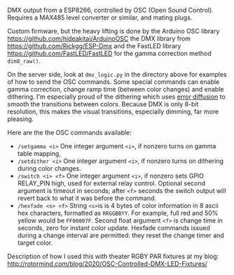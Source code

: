 DMX output from a ESP8266, controlled by OSC (Open Sound Control). Requires a MAX485 level converter or similar, and mating plugs. 

Custom firmware, but the heavy lifting is done by the Arduino OSC library https://github.com/hideakitai/ArduinoOSC
the DMX library from https://github.com/Rickgg/ESP-Dmx and the FastLED library https://github.com/FastLED/FastLED  for the gamma correction method `dim8_raw()`.

On the server side, look at `dmx_logic.py` in the directory above for examples of how to send the OSC commands. 
Some special commands can enable gamma correction, change ramp time (between color changes) and enable dithering. 
I'm especially proud of the dithering which uses [error diffusion](https://en.wikipedia.org/wiki/Error_diffusion) to  smooth the transitions between colors. 
Because DMX is only 8-bit resolution, this makes the visual transitions, especially dimming, far more pleasing. 

Here are the the OSC commands available: 

 - `/setgamma <i>` One integer argument `<i>`, if nonzero turns on gamma table mapping, 
 - `/setdither <i>` One integer argument `<i>`, if nonzero turns on dithering during color changes.
 - `/switch <i> <f>` One integer argument `<i>`, if nonzero sets GPIO RELAY_PIN high, used for external relay control. Optional second argument is timeout in seconds; after `<f>` seconds the switch output will revert back to what it was before the command.
 - `/hexfade <s> <f>` String `<s>`is is 4 bytes of color information in 8 ascii hex characters, formatted as `RRGGBBYY`. For example, full red and 50% yellow would be `FF00007F`. Second float argument `<f>` is change time in seconds, zero for instant color update.  Hexfade commands issued during a change interval are permitted: they reset the change timer and target color.  


Description of how I used this with theater RGBY PAR fixtures at my blog: http://rotormind.com/blog/2020/OSC-Controlled-DMX-LED-Fixtures/
